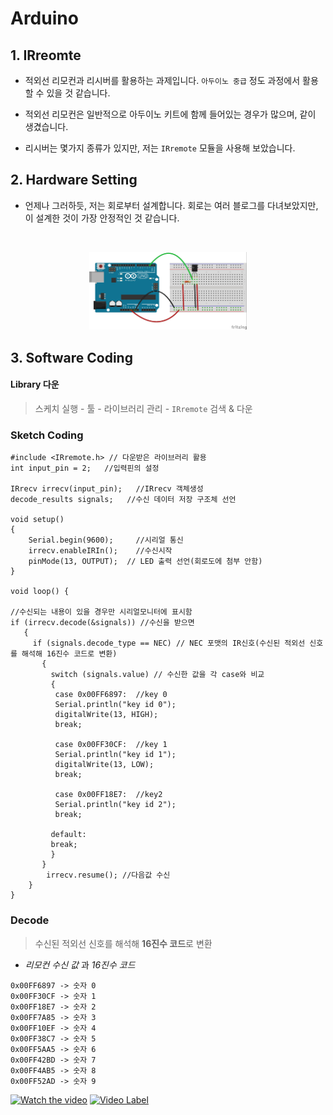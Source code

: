 # Arduino
##  1. IRreomte
- 적외선 리모컨과 리시버를 활용하는 과제입니다. `아두이노 중급` 정도 과정에서 활용할 수 있을 것 같습니다. 
- 적외선 리모컨은 일반적으로 아두이노 키트에 함께 들어있는 경우가 많으며,  같이 생겼습니다. 

- 리시버는 몇가지 종류가 있지만, 저는 `IRremote` 모듈을 사용해 보았습니다. 

## 2. Hardware Setting
- 언제나 그러하듯, 저는 회로부터 설계합니다. 회로는 여러 블로그를 다녀보았지만, 이 설계한 것이 가장 안정적인 것 같습니다. 
<br>
<p align="center">
	<img src="./img/ir_bb.jpg" width="50%" height="50%"/>
</p>


## 3. Software Coding
#### Library 다운
> 스케치 실행 - 툴 - 라이브러리 관리 - `IRremote` 검색 & 다운

### Sketch Coding
```
#include <IRremote.h> // 다운받은 라이브러리 활용
int input_pin = 2;   //입력핀의 설정

IRrecv irrecv(input_pin);   //IRrecv 객체생성
decode_results signals;   //수신 데이터 저장 구조체 선언
 
void setup()
{
    Serial.begin(9600);     //시리얼 통신
    irrecv.enableIRIn();    //수신시작
    pinMode(13, OUTPUT);  // LED 출력 선언(회로도에 첨부 안함)
}
 
void loop() {
  
//수신되는 내용이 있을 경우만 시리얼모니터에 표시함  
if (irrecv.decode(&signals)) //수신을 받으면
   {   
     if (signals.decode_type == NEC) // NEC 포맷의 IR신호(수신된 적외선 신호를 해석해 16진수 코드로 변환)
       {   
         switch (signals.value) // 수신한 값을 각 case와 비교
         {
          case 0x00FF6897:  //key 0
          Serial.println("key id 0");
          digitalWrite(13, HIGH);
          break;
          
          case 0x00FF30CF:  //key 1
          Serial.println("key id 1");
          digitalWrite(13, LOW);
          break;

          case 0x00FF18E7:  //key2
          Serial.println("key id 2");
          break;
          
         default:
         break;
         }
       }
        irrecv.resume(); //다음값 수신
    }
}
```
### Decode
> 수신된 적외선 신호를 해석해 **16진수 코드**로 변환
- *리모컨 수신 값* 과 *16진수 코드* 
``` 
0x00FF6897 -> 숫자 0
0x00FF30CF -> 숫자 1
0x00FF18E7 -> 숫자 2
0x00FF7A85 -> 숫자 3
0x00FF10EF -> 숫자 4
0x00FF38C7 -> 숫자 5
0x00FF5AA5 -> 숫자 6 
0x00FF42BD -> 숫자 7 
0x00FF4AB5 -> 숫자 8
0x00FF52AD -> 숫자 9
```

[![Watch the video](https://img.youtube.com/vi/qxe3xkCqmlQ/maxresdefault.jpg)](https://youtu.be/qxe3xkCqmlQ)
[![Video Label](http://img.youtube.com/vi/qxe3xkCqmlQ/0.jpg)](https://youtu.be/qxe3xkCqmlQ)
